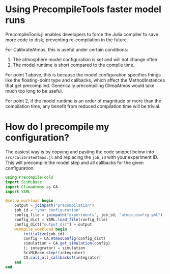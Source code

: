 # Using PrecompileTools faster model runs

PrecompileTools.jl enables developers to force the Julia compiler to save more code to disk, preventing re-compilation in the future.

For CalibrateAtmos, this is useful under certain conditions:
1. The atmosphere model configuration is set and will not change often. 
2. The model runtime is short compared to the compile time.

For point 1 above, this is because the model configuration specifies things like the floating-point type and callbacks, which affect the MethodInstances that get precompiled. Generically precompiling ClimaAtmos would take much too long to be useful.

For point 2, if the model runtime is an order of magnitude or more than the compilation time, any benefit from reduced compilation time will be trivial.

# How do I precompile my configuration?
The easiest way is by copying and pasting the code snippet below into `src/CalibrateAtmos.jl` and replacing the `job_id` with your experiment ID.
This will precompile the model step and all callbacks for the given configuration.
```julia
using PrecompileTools
import SciMLBase
import ClimaAtmos as CA
import YAML

@setup_workload begin
    output = joinpath("precompilation")
    job_id = "your configuration"
    config_file = joinpath("experiments", job_id, "atmos_config.yml")
    config_dict = YAML.load_file(config_file)
    config_dict["output_dir"] = output
    @compile_workload begin
        initialize(job_id)
        config = CA.AtmosConfig(config_dict)
        simulation = CA.get_simulation(config)
        (; integrator) = simulation
        SciMLBase.step!(integrator)
        CA.call_all_callbacks!(integrator)
    end
end
```
